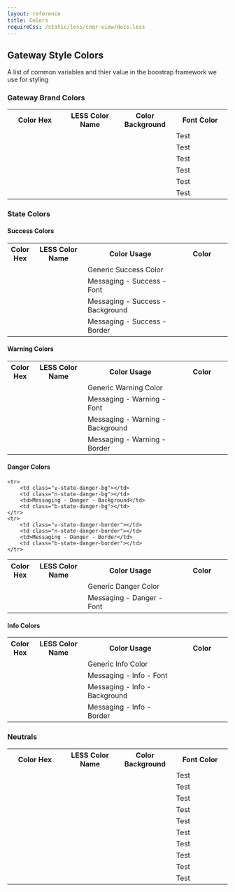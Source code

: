 ```yaml
---
layout: reference
title: Colors
requireCss: /static/less/cnqr-view/docs.less
---
```


## Gateway Style Colors ##

A list of common variables and thier value in the boostrap framework we use for styling

### Gateway Brand Colors ###
<table class="reporttable reporttable-airy">
	<tr>
		<th style="width:25%">Color Hex</th>
		<th style="width:25%">LESS Color Name</th>
		<th style="width:25%">Color Background</th>
		<th style="width:25%">Font Color</th>
	</tr>
	<tr>
		<td class="v-brand-primary"></td>
		<td class="n-brand-primary"></td>
		<td class="b-brand-primary"></td>
		<td class="f-brand-primary">Test</td>
	</tr>
	<tr>
		<td class="v-brand-primary-highlight"></td>
		<td class="n-brand-primary-highlight"></td>
		<td class="b-brand-primary-highlight"></td>
		<td class="f-brand-primary-highlight">Test</td>
	</tr>
	<tr>
		<td class="v-brand-secondary"></td>
		<td class="n-brand-secondary"></td>
		<td class="b-brand-secondary"></td>
		<td class="f-brand-secondary">Test</td>
	</tr>
	<tr>
		<td class="v-brand-secondary-highlight"></td>
		<td class="n-brand-secondary-highlight"></td>
		<td class="b-brand-secondary-highlight"></td>
		<td class="f-brand-secondary-highlight">Test</td>
	</tr>
	<tr>
		<td class="v-brand-tertiary"></td>
		<td class="n-brand-tertiary"></td>
		<td class="b-brand-tertiary"></td>
		<td class="f-brand-tertiary">Test</td>
	</tr>
	<tr>
		<td class="v-brand-tertiary-highlight"></td>
		<td class="n-brand-tertiary-highlight"></td>
		<td class="b-brand-tertiary-highlight"></td>
		<td class="f-brand-tertiary-highlight">Test</td>
	</tr>
</table>

### State Colors ###
#### Success Colors ####
<table class="reporttable reporttable-airy">
	<tr>
		<th style="width:5%">Color Hex</th>
		<th style="width:25%">LESS Color Name</th>
		<th style="width:45%">Color Usage</th>
		<th style="width:25%">Color</th>
	</tr>
	<tr>
		<td class="v-brand-success"></td>
		<td class="n-brand-success"></td>
		<td>Generic Success Color</td>
		<td class="b-brand-success"></td>
	</tr>
	<tr>
		<td class="v-state-success-text"></td>
		<td class="n-state-success-text"></td>
		<td>Messaging - Success - Font</td>
		<td class="b-state-success-text"></td>
	</tr>
	<tr>
		<td class="v-state-success-bg"></td>
		<td class="n-state-success-bg"></td>
		<td>Messaging - Success - Background</td>
		<td class="b-state-success-bg"></td>
	</tr>
	<tr>
		<td class="v-state-success-border"></td>
		<td class="n-state-success-border"></td>
		<td>Messaging - Success - Border</td>
		<td class="b-state-success-border"></td>
	</tr>
</table>	

#### Warning Colors ####
<table class="reporttable reporttable-airy">
	<tr>
		<th style="width:5%">Color Hex</th>
		<th style="width:25%">LESS Color Name</th>
		<th class="cnqr-force-no-wrap" style="width:45%">Color Usage</th>
		<th style="width:25%">Color</th>
	</tr>
	<tr>
		<td class="v-brand-warning"></td>
		<td class="n-brand-warning"></td>
		<td>Generic Warning Color</td>
		<td class="b-brand-warning"></td>
	</tr>
	<tr>
		<td class="v-state-warning-text"></td>
		<td class="n-state-warning-text"></td>
		<td>Messaging - Warning - Font</td>
		<td class="b-state-warning-text"></td>
	</tr>
	<tr>
		<td class="v-state-warning-bg"></td>
		<td class="n-state-warning-bg"></td>
		<td>Messaging - Warning - Background</td>
		<td class="b-state-warning-bg"></td>
	</tr>
	<tr>
		<td class="v-state-warning-border"></td>
		<td class="n-state-warning-border"></td>
		<td>Messaging - Warning - Border</td>
		<td class="b-state-warning-border"></td>
	</tr>
</table>

#### Danger Colors ####
<table class="reporttable reporttable-airy">
	<tr>
		<th style="width:5%">Color Hex</th>
		<th style="width:25%">LESS Color Name</th>
		<th class="cnqr-force-no-wrap" style="width:45%">Color Usage</th>
		<th style="width:25%">Color</th>
	</tr>
	<tr>
		<td class="v-brand-danger"></td>
		<td class="n-brand-danger"></td>
		<td>Generic Danger Color</td>
		<td class="b-brand-danger"></td>
	</tr>
	<tr>
		<td class="v-state-danger-text"></td>
		<td class="n-state-danger-text"></td>
		<td>Messaging - Danger - Font</td>
		<td class="b-state-danger-text"></td>
	</tr>
	
	<tr>
		<td class="v-state-danger-bg"></td>
		<td class="n-state-danger-bg"></td>
		<td>Messaging - Danger - Background</td>
		<td class="b-state-danger-bg"></td>
	</tr>
	<tr>
		<td class="v-state-danger-border"></td>
		<td class="n-state-danger-border"></td>
		<td>Messaging - Danger - Border</td>
		<td class="b-state-danger-border"></td>
	</tr>
</table>

#### Info Colors ####
<table class="reporttable reporttable-airy">
	<tr>
		<th style="width:5%">Color Hex</th>
		<th style="width:25%">LESS Color Name</th>
		<th class="cnqr-force-no-wrap" style="width:45%">Color Usage</th>
		<th style="width:25%">Color</th>
	</tr>
	<tr>
		<td class="v-brand-info"></td>
		<td class="n-brand-info"></td>
		<td>Generic Info Color</td>
		<td class="b-brand-info"></td>
	</tr>
	<tr>
		<td class="v-state-info-text"></td>
		<td class="n-state-info-text"></td>
		<td>Messaging - Info - Font</td>
		<td class="b-state-info-text"></td>
	</tr>
	<tr>
		<td class="v-state-info-bg"></td>
		<td class="n-state-info-bg"></td>
		<td>Messaging - Info - Background</td>
		<td class="b-state-info-bg"></td>
	</tr>
	<tr>
		<td class="v-state-info-border"></td>
		<td class="n-state-info-border"></td>
		<td>Messaging - Info - Border</td>
		<td class="b-state-info-border"></td>
	</tr>
</table>

### Neutrals ###
<table class="reporttable reporttable-airy">
	<tr>
		<th style="width:25%">Color Hex</th>
		<th style="width:25%">LESS Color Name</th>
		<th style="width:25%">Color Background</th>
		<th style="width:25%">Font Color</th>
	</tr>
	<tr>
		<td class="v-black"></td>
		<td class="n-black"></td>
		<td class="b-black"></td>
		<td class="f-black">Test</td>
	</tr>
	<tr>
		<td class="v-gray-darkest"></td>
		<td class="n-gray-darkest"></td>
		<td class="b-gray-darkest"></td>
		<td class="f-gray-darkest">Test</td>
	</tr>
	<tr>
		<td class="v-gray-darker"></td>
		<td class="n-gray-darker"></td>
		<td class="b-gray-darker"></td>
		<td class="f-gray-darker">Test</td>
	</tr>
	<tr>
		<td class="v-gray-dark"></td>
		<td class="n-gray-dark"></td>
		<td class="b-gray-dark"></td>
		<td class="f-gray-dark">Test</td>
	</tr>
	<tr>
		<td class="v-gray"></td>
		<td class="n-gray"></td>
		<td class="b-gray"></td>
		<td class="f-gray">Test</td>
	</tr>
	<tr>
		<td class="v-gray-light"></td>
		<td class="n-gray-light"></td>
		<td class="b-gray-light"></td>
		<td class="f-gray-light">Test</td>
	</tr>
	<tr>
		<td class="v-gray-lighter"></td>
		<td class="n-gray-lighter"></td>
		<td class="b-gray-lighter"></td>
		<td class="f-gray-lighter">Test</td>
	</tr>
	<tr>
		<td class="v-gray-lightest"></td>
		<td class="n-gray-lightest"></td>
		<td class="b-gray-lightest"></td>
		<td class="f-gray-lightest">Test</td>
	</tr>
	<tr>
		<td class="v-white"></td>
		<td class="n-white"></td>
		<td class="b-white"></td>
		<td class="f-white">Test</td>
	</tr>
	<tr>
		<td class="v-text-color"></td>
		<td class="n-text-color"></td>
		<td class="b-text-color"></td>
		<td class="f-text-color">Test</td>
	</tr>

</table>
